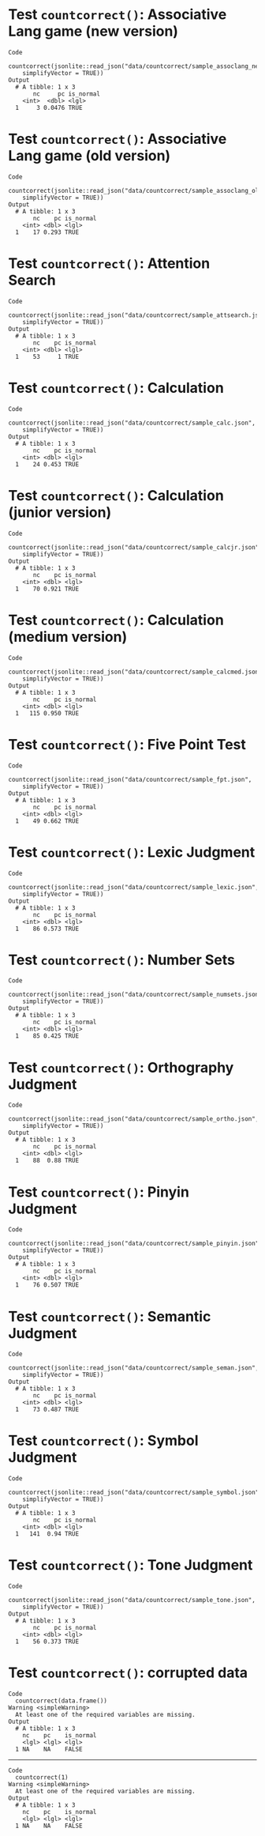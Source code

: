 # Test `countcorrect()`: Associative Lang game (new version)

    Code
      countcorrect(jsonlite::read_json("data/countcorrect/sample_assoclang_new.json",
        simplifyVector = TRUE))
    Output
      # A tibble: 1 x 3
           nc     pc is_normal
        <int>  <dbl> <lgl>    
      1     3 0.0476 TRUE     

# Test `countcorrect()`: Associative Lang game (old version)

    Code
      countcorrect(jsonlite::read_json("data/countcorrect/sample_assoclang_old.json",
        simplifyVector = TRUE))
    Output
      # A tibble: 1 x 3
           nc    pc is_normal
        <int> <dbl> <lgl>    
      1    17 0.293 TRUE     

# Test `countcorrect()`: Attention Search

    Code
      countcorrect(jsonlite::read_json("data/countcorrect/sample_attsearch.json",
        simplifyVector = TRUE))
    Output
      # A tibble: 1 x 3
           nc    pc is_normal
        <int> <dbl> <lgl>    
      1    53     1 TRUE     

# Test `countcorrect()`: Calculation

    Code
      countcorrect(jsonlite::read_json("data/countcorrect/sample_calc.json",
        simplifyVector = TRUE))
    Output
      # A tibble: 1 x 3
           nc    pc is_normal
        <int> <dbl> <lgl>    
      1    24 0.453 TRUE     

# Test `countcorrect()`: Calculation (junior version)

    Code
      countcorrect(jsonlite::read_json("data/countcorrect/sample_calcjr.json",
        simplifyVector = TRUE))
    Output
      # A tibble: 1 x 3
           nc    pc is_normal
        <int> <dbl> <lgl>    
      1    70 0.921 TRUE     

# Test `countcorrect()`: Calculation (medium version)

    Code
      countcorrect(jsonlite::read_json("data/countcorrect/sample_calcmed.json",
        simplifyVector = TRUE))
    Output
      # A tibble: 1 x 3
           nc    pc is_normal
        <int> <dbl> <lgl>    
      1   115 0.950 TRUE     

# Test `countcorrect()`: Five Point Test

    Code
      countcorrect(jsonlite::read_json("data/countcorrect/sample_fpt.json",
        simplifyVector = TRUE))
    Output
      # A tibble: 1 x 3
           nc    pc is_normal
        <int> <dbl> <lgl>    
      1    49 0.662 TRUE     

# Test `countcorrect()`: Lexic Judgment

    Code
      countcorrect(jsonlite::read_json("data/countcorrect/sample_lexic.json",
        simplifyVector = TRUE))
    Output
      # A tibble: 1 x 3
           nc    pc is_normal
        <int> <dbl> <lgl>    
      1    86 0.573 TRUE     

# Test `countcorrect()`: Number Sets

    Code
      countcorrect(jsonlite::read_json("data/countcorrect/sample_numsets.json",
        simplifyVector = TRUE))
    Output
      # A tibble: 1 x 3
           nc    pc is_normal
        <int> <dbl> <lgl>    
      1    85 0.425 TRUE     

# Test `countcorrect()`: Orthography Judgment

    Code
      countcorrect(jsonlite::read_json("data/countcorrect/sample_ortho.json",
        simplifyVector = TRUE))
    Output
      # A tibble: 1 x 3
           nc    pc is_normal
        <int> <dbl> <lgl>    
      1    88  0.88 TRUE     

# Test `countcorrect()`: Pinyin Judgment

    Code
      countcorrect(jsonlite::read_json("data/countcorrect/sample_pinyin.json",
        simplifyVector = TRUE))
    Output
      # A tibble: 1 x 3
           nc    pc is_normal
        <int> <dbl> <lgl>    
      1    76 0.507 TRUE     

# Test `countcorrect()`: Semantic Judgment

    Code
      countcorrect(jsonlite::read_json("data/countcorrect/sample_seman.json",
        simplifyVector = TRUE))
    Output
      # A tibble: 1 x 3
           nc    pc is_normal
        <int> <dbl> <lgl>    
      1    73 0.487 TRUE     

# Test `countcorrect()`: Symbol Judgment

    Code
      countcorrect(jsonlite::read_json("data/countcorrect/sample_symbol.json",
        simplifyVector = TRUE))
    Output
      # A tibble: 1 x 3
           nc    pc is_normal
        <int> <dbl> <lgl>    
      1   141  0.94 TRUE     

# Test `countcorrect()`: Tone Judgment

    Code
      countcorrect(jsonlite::read_json("data/countcorrect/sample_tone.json",
        simplifyVector = TRUE))
    Output
      # A tibble: 1 x 3
           nc    pc is_normal
        <int> <dbl> <lgl>    
      1    56 0.373 TRUE     

# Test `countcorrect()`: corrupted data

    Code
      countcorrect(data.frame())
    Warning <simpleWarning>
      At least one of the required variables are missing.
    Output
      # A tibble: 1 x 3
        nc    pc    is_normal
        <lgl> <lgl> <lgl>    
      1 NA    NA    FALSE    

---

    Code
      countcorrect(1)
    Warning <simpleWarning>
      At least one of the required variables are missing.
    Output
      # A tibble: 1 x 3
        nc    pc    is_normal
        <lgl> <lgl> <lgl>    
      1 NA    NA    FALSE    

